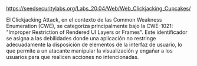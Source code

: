 https://seedsecuritylabs.org/Labs_20.04/Web/Web_Clickjacking_Cupcakes/

El Clickjacking Attack, en el contexto de las Common Weakness Enumeration (CWE), se categoriza principalmente bajo la CWE-1021: "Improper Restriction of Rendered UI Layers or Frames". Este identificador se asigna a las debilidades donde una aplicación no restringe adecuadamente la disposición de elementos de la interfaz de usuario, lo que permite a un atacante manipular la visualización y engañar a los usuarios para que realicen acciones no intencionadas.
